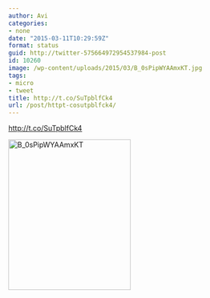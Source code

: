 ```yaml
---
author: Avi
categories:
- none
date: "2015-03-11T10:29:59Z"
format: status
guid: http://twitter-575664972954537984-post
id: 10260
image: /wp-content/uploads/2015/03/B_0sPipWYAAmxKT.jpg
tags:
- micro
- tweet
title: http://t.co/SuTpblfCk4
url: /post/httpt-cosutpblfck4/
---
```

http://t.co/SuTpblfCk4

<img width="244" height="300" src="http://aviflax.com/wp-content/uploads/2015/03/B_0sPipWYAAmxKT-244x300.jpg" class="attachment-medium" alt="B_0sPipWYAAmxKT" />